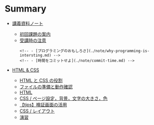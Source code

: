 # Summary

- [講義資料ノート](./note/README.md)

  - [初回課題の案内](./note/first-work.md)
  - [受講時の注意](./note/about.md)
      <!-- - [コードへの向き合い方](./note/with-code.md) -->
    <!-- - [課題にチャレンジするコツ](./note/for-work.md) -->
      <!-- - [課題提出](./note/work-post.md) -->
        <!-- - [プログラミングのおもしろさ](./note/why-programming-is-intersting.md) -->
        <!-- - [時間をコミットせよ](./note/commit-time.md) -->

- [HTML & CSS](./html-css/README.md)

  - [HTML と CSS の役割](./html-css/about-html-and-css.md)
  - [ファイルの準備と動作確認](./html-css/get-started.md)
  - [HTML](./html-css/html.md)
  - [CSS / ページ設定，背景，文字の大きさ，色](./html-css/css.md)
  - [【tips】検証画面の活用](./html-css/inspect.md)
  - [CSS / レイアウト](./html-css/flex.md)
  - [演習](./html-css/work.md)

<!-- - [JS\_おみくじ](./js/js01/README.md)

  - [JavaScript とは](./js/js01/about-js.md)
  - [変数と計算](./js/js01/variable.md)
  - [ランダムな数（乱数）をつくる](./js/js01/random.md)
  - [条件分岐](./js/js01/if.md)
  - [おみくじの Web アプリ実装](./js/js01/omikuji.md)
  - [課題](./js/js01/work.md) -->

<!-- - [Git](./git/README.md)

  - [GUI と CLI](./git/cli.md)
  - [Git](./git/git.md)
  - [GitHub 概要](./git/github-about.md)
  - [GitHub 設定](./git/github-setup/README.md)
    - [SSH 鍵の発行](./git/github-setup/setup-ssh-key.md)
    - [設定ファイルの編集](./git/github-setup/config.md)
    - [GitHub への SSH 鍵登録](./git/github-setup/add-ssy-key-to-github.md)
    - [GitHub との接続設定](./git/github-setup/connect-to-github.md)
  - [GitHub にプロダクトを push](./git/github-init.md)
  - [GitHub に最新版を push](./git/github-push.md) -->

<!-- - [JS\_メモパッド](./js/js02/README.md)

  - [配列](./js/js02/array.md)
  - [繰り返し処理](./js/js02/for.md)
  - [オブジェクト](./js/js02/object.md)
  - [LocalStorage（メモ帳初級）](./js/js02/memopad01.md)
  - [JSON データ（メモ帳中級）](./js/js02/memopad02.md)
  - [課題](./js/js02/work.md) -->

<!-- - [JS\_配列と繰り返し](./js/js03/README.md)

  - [配列と繰り返しの練習](./js/js03/array-for.md)
  - [クイズアプリ初級](./js/js03/quiz01.md)
  - [クイズアプリ中級](./js/js03/quiz02.md)
  - [課題](./js/js03/work.md) -->

<!-- - [JS_Firebase](./js/js04/README.md)

  - [関数](./js/js04/function.md)
  - [リアルタイムチャットの実装](./js/js04/chat-app.md)
  - [Firebase の準備 1（プロジェクトの作成）](./js/js04/firebase-project.md)
  - [Firebase の準備 2（ソースコードの準備）](./js/js04/firebase-js.md)
  - [Firebase の準備 3（データベースの準備）](./js/js04/firebase-db.md)
  - [チャット画面の実装とデータの送信](./js/js04/chat-create.md)
  - [データのリアルタイム取得と画面表示](./js/js04/chat-read.md)
  - [機能追加](./js/js04/optimize.md)
  - [課題と提出時の注意点](./js/js04/work.md) -->

<!-- - [JS_API](./js/js05/README.md)

  - [API とは](./js/js05/about-api.md)
  - [GoogleBooks API](./js/js05/booksapi.md)
  - [位置情報の活用](./js/js05/geolocation.md)
  - [BingMapsAPI/準備](./js/js05/bingmapsapi-setup.md)
  - [BingMapsAPI/実践](./js/js05/bingmapsapi-map.md)
  - [【おまけ】BingMapsAPI/機能追加](./js/js05/bingmapsapi-pin.md)
  - [その他の API 紹介](./js/js05/other-api.md)
  - [課題](./js/js05/work.md) -->

<!-- - [JS 修練場](./js/js06/readme.md)

  - [001-010](./js/js06/001-010.md)
  - [011-020](./js/js06/011-020.md)
  - [021-030](./js/js06/021-030.md)
  - [031-040](./js/js06/031-040.md)
  - [041-050](./js/js06/041-050.md)
  - [051-060](./js/js06/051-060.md)
  - [061-070](./js/js06/061-070.md)
  - [071-080](./js/js06/071-080.md) -->

<!-- - [チーム開発 01 JS 選手権](./js/js_contest/README.md) -->

<!-- - [PHP 事前準備](./php/php_setup/README.md) -->

<!-- - [PHP 基礎](./php/php01/README.md)

  - [PHP 概要](./php/php01/about-php.md)
  - [開発の手順](./php/php01/get-started.md)
  - [PHP 基礎](./php/php01/php-start.md)
  - [クライアント - サーバ間の通信](./php/php01/get-post.md)
  - [ファイル操作（書き込み）](./php/php01/write-file.md)
  - [ファイル操作（読み込み）](./php/php01/read-file.md)
  - [課題](./php/php01/work.md) -->

<!-- - [PHP_DB 連携\_CRUD 処理前半](./php/php02/README.md)

  - [DB の基本](./php/php02/about-db.md)
  - [DB / テーブルの作成](./php/php02/start-db.md)
  - [SQL による DB 操作](./php/php02/db-sql.md)
  - [PHP と DB の連携 1（データ作成処理）](./php/php02/sql-create.md)
  - [PHP と DB の連携 2（データ参照処理）](./php/php02/sql-read.md)
  - [課題と提出時の注意点](./php/php02/work.md) -->

<!-- - [PHP_DB 連携\_CRUD 処理後半](./php/php03/README.md)

  - [DB 接続関数の作成](./php/php03/function-db-connect.md)
  - [PHP と DB の連携 3（編集画面の作成）](./php/php03/sql-edit.md)
  - [PHP と DB の連携 4（データ更新処理の作成）](./php/php03/sql-update.md)
  - [PHP と DB の連携 5（データ削除処理）](./php/php03/sql-delete.md)
  - [課題](./php/php03/work.md) -->

<!-- - [PHP\_セッション](./php/php04/README.md)

  - [セッションとは](./php/php04/about-session.md)
  - [セッション変数](./php/php04/session-variables.md)
  - [認証処理の実装 1（ログインとログアウト）](./php/php04/auth-01.md)
  - [認証処理の実装 2（認証状態の確認）](./php/php04/auth-02.md)
  - [課題](./php/php04/work.md) -->

<!-- - [PHP_DB 応用\_RDB](./php/php05/README.md)

  - [RDB の構造](./php/php05/about-rdb.md)
  - [Like 機能の実装 1（データの追加 1）](./php/php05/like-add.md)
  - [Like 機能の実装 2（データの追加 2）](./php/php05/like-delete.md)
  - [Like 機能の実装 3（データの集計）](./php/php05/like-groupby.md)
  - [Like 機能の実装 4（データの結合）](./php/php05/like-join.md)
  - [課題](./php/php05/work.md) -->

<!-- - [PHP\_ファイル操作と Ajax](./php/php06/README.md)

  - [ファイルアップロードの流れ](./php/php06/about-upload.md)
  - [ファイルアップロード実装](./php/php06/upload-file.md)
  - [ファイルアップロードと DB 連携](./php/php06/upload-db.md)
  - [Ajax 実装](./php/php06/ajax.md)
  - [課題](./php/php06/work.md) -->

<!-- - [チーム開発 02 Web サービス選手権](./php/web_contest/README.md) -->

<!-- - [Laravel 事前準備](./laravel/laravel_setup/README.md)

  - [【Mac 編】環境構築](./laravel/laravel_setup/setup-for-mac.md)
  - [【Windows 編】環境構築](./laravel/laravel_setup/setup-for-windows.md)
  - [Laravel プロジェクト作成](./laravel/laravel_setup/create-project.md)
  - [【補足】Docker と Docker Compose の解説](./laravel/laravel_setup/about-docker-and-docker-compose.md) -->

<!-- - [Laravel 01](./laravel/laravel01/readme.md)

  - [Laravel と MVC フレームワーク](./laravel/laravel01/about-laravel-and-mvc.md)
  - [ライブラリ準備](./laravel/laravel_setup/add-laravel-breeze.md)
  - [【今回は不要】データベース準備](./laravel/laravel_setup/setup-db.md)
  - [phpmyadmin の追加](./laravel/laravel_setup/phpmyadmin.md)
  - [マイグレーションによるテーブル作成](./laravel/laravel01/migration.md)
  - [ルーティングとコントローラ](./laravel/laravel01/route-and-controller.md)
  - [必要な画面の作成と動作確認](./laravel/laravel01/views.md)
  - [tweet 作成処理の実装](./laravel/laravel01/create.md)
  - [tweet 一覧画面の実装](./laravel/laravel01/read.md) -->

<!-- - [Laravel 02](./laravel/laravel02/readme.md)

  - [tweet 詳細画面の実装](./laravel/laravel02/show.md)
  - [tweet 削除処理の実装](./laravel/laravel02/delete.md)
  - [tweet 更新処理の実装](./laravel/laravel02/update.md)
  - [tweet とユーザ認証の連携](./laravel/laravel02/auth.md) -->

<!-- - [Laravel 03](./laravel/laravel03/readme.md)

  - [マイページ機能の実装（1 対多のデータ）](./laravel/laravel03/mypage.md)
  - [投稿者名の表示（多対 1 のデータ）](./laravel/laravel03/auther.md)
  - [Favorite 機能 1（多対多のデータ・中間テーブル）](./laravel/laravel03/favorite01.md)
  - [Favorite 機能 2（各処理の実装）](./laravel/laravel03/favorite02.md) -->

<!-- - [デプロイ](./laravel/deploy/README.md)

  - [デプロイの概要](./laravel/deploy/deploy-image.md)
  - [実装したコードを GitHub へ push](./laravel/deploy/docker-to-github.md)
  - [ローカルからロリポップマネージドクラウドへのログイン](./laravel/deploy/setup-lolipop.md)
  - [ロリポップマネージドクラウドと GitHub の SSH 通信設定](./laravel/deploy/lolipop-to-github.md)
  - [GitHub 上のコードをマネージドクラウドにデプロイ](./laravel/deploy/github-to-lolipop.md) -->

<!-- - [チーム開発 03 フリー開発](./laravel/team_contest/README.md) -->
